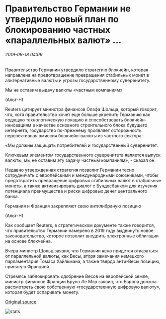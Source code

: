 # Правительство Германии не утвердило новый план по блокированию частных «параллельных валют» ...

###### 2019-09-18 04:09

Правительство Германии утвердило стратегию блокчейн, которая направлена на предотвращение превращения стабильных монет в альтернативные валюты и угрозы государственному суверенитету.

Мы не оставим выдачу валюты «частным компаниям»

(Альт-Н)

Reuters цитирует министра финансов Олафа Шольца, который говорит, что, хотя правительство хочет еще больше укрепить Германию как ведущую технологическую локацию и способствовать блокчейн-инновациям в качестве основного строительного блока будущего интернета, государство по-прежнему проявляет осторожность перспективная эмиссия блокчейн-валюты из частного сектора:

«Мы должны защищать потребителей и государственный суверенитет.

Ключевым элементом государственного суверенитета является выпуск валюты, мы не оставим эту задачу частным компаниям», - сказал он.

Недавно утвержденная стратегия позволит Германии тесно сотрудничать с европейскими и международными союзниками, чтобы предотвратить превращение цифровых стабильных валют в стабильные монеты, а также активизировать диалог с Бундесбанком для изучения потенциала преимущества и риски цифровых денег центрального банка.

Германия и Франция закрепляют свою антилибраную позицию

(Альт-Н)

Как сообщает Reuters, в стратегическом документе также говорится, что правительство Германии намерено в 2019 году выдвинуть новое законодательство, которое позволит внедрить электронные облигации на основе блокчейна.

Вчера министр Шольц заявил, что Германии явно придется отказаться от параллельной валюты, как Весы, вторя замечания немецкого парламентария Томаса Хайльмана, а также твердо анти-Весы позицию, принятую Францией.

Стремясь заблокировать одобрение Весов на европейской земле, министр финансов Франции Бруно Ле Мэр заявил, что Европа должна рассмотреть свою собственную «государственную цифровую валюту», которая будет оспаривать монету.

[Original source](https://cointelegraph.com/news/german-govt-approves-new-plan-to-block-private-parallel-currencies)

![stats](https://c.statcounter.com/11760860/0/a89fa40b/1/ "stats")